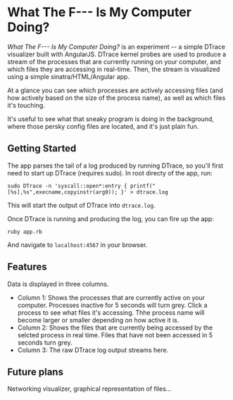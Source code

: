# What The F--- Is My Computer Doing?

*What The F--- Is My Computer Doing?* is an experiment -- a simple DTrace visualizer built with AngularJS. DTrace kernel probes are used to produce a stream of the processes that are currently running on your computer, and which files they are accessing in real-time. Then, the stream is visualized using a simple sinatra/HTML/Angular app. 

At a glance you can see which processes are actively accessing files (and how actively based on the size of the process name), as well as which files it's touching. 

It's useful to see what that sneaky program is doing in the background, where those persky config files are located, and it's just plain fun.

## Getting Started

The app parses the tail of a log produced by running DTrace, so you'll first need to start up DTrace (requires sudo). In root directy of the app, run:

`sudo DTrace -n 'syscall::open*:entry { printf("[%s],%s",execname,copyinstr(arg0)); }' > dtrace.log`

This will start the output of DTrace into `dtrace.log`.

Once DTrace is running and producing the log, you can fire up the app:

`ruby app.rb`

And navigate to `localhost:4567` in your browser. 

## Features

Data is displayed in three columns.

-   Column 1: Shows the processes that are currently active on your computer. Processes inactive for 5 seconds will turn grey. Click a process to see what files it's accessing. Thhe process name will become larger or smaller depending on how active it is.
-   Column 2: Shows the files that are currently being accessed by the selcted process in real time. Files that have not been accessed in 5 seconds turn grey.
-   Column 3: The raw DTrace log output streams here.


## Future plans

Networking visualizer, graphical representation of files...